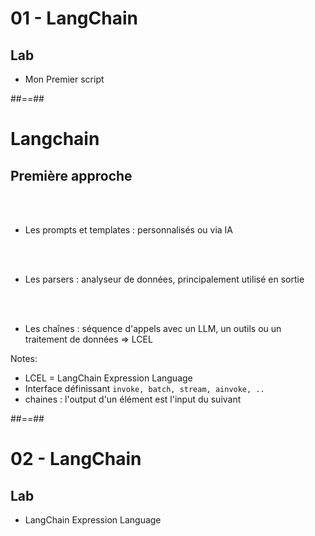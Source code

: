 <!-- .slide:  class="exercice"-->

# 01 - LangChain

## Lab

* Mon Premier script

##==##

<!-- .slide:-->

# Langchain

## Première approche

<br><br>

* Les prompts et templates : personnalisés ou via IA

<br><br>

* Les parsers : analyseur de données, principalement utilisé en sortie

<br><br>

* Les chaînes : séquence d'appels avec un LLM, un outils ou un traitement de données => LCEL

Notes:
- LCEL = LangChain Expression Language
- Interface définissant ```invoke, batch, stream, ainvoke, ..```
- chaines : l'output d'un élément est l'input du suivant

##==##

<!-- .slide:  class="exercice"-->

# 02 - LangChain

## Lab

* LangChain Expression Language
